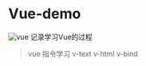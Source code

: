 # Vue-demo
![vue](https://cn.vuejs.org/images/logo.svg "vue")
记录学习Vue的过程
> vue 指令学习
>v-text  v-html  v-bind 